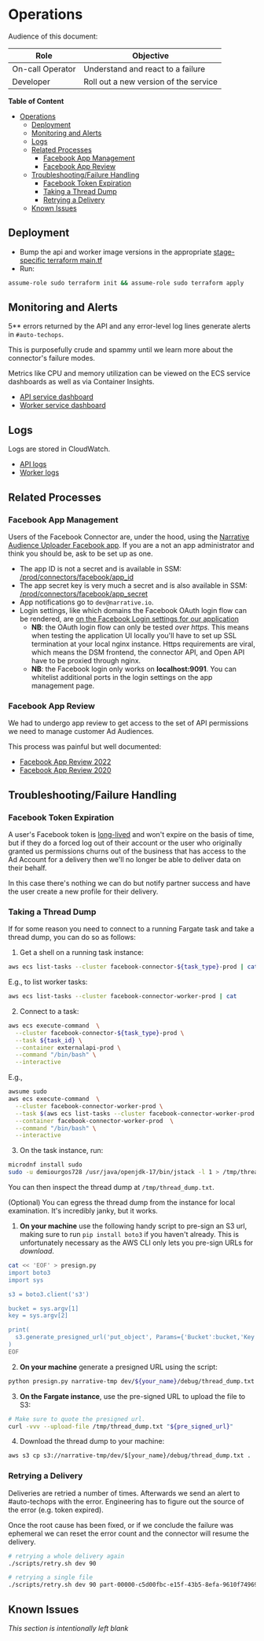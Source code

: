 # Operations

Audience of this document:

| Role             | Objective                             |
|------------------|---------------------------------------|
| On-call Operator | Understand and react to a failure     |
| Developer        | Roll out a new version of the service |

**Table of Content**

<!-- TOC -->

* [Operations](#operations)
    * [Deployment](#deployment)
    * [Monitoring and Alerts](#monitoring-and-alerts)
    * [Logs](#logs)
    * [Related Processes](#related-processes)
        * [Facebook App Management](#facebook-app-management)
        * [Facebook App Review](#facebook-app-review)
    * [Troubleshooting/Failure Handling](#troubleshootingfailure-handling)
        * [Facebook Token Expiration](#facebook-token-expiration)
        * [Taking a Thread Dump](#taking-a-thread-dump)
        * [Retrying a Delivery](#retrying-a-delivery)
    * [Known Issues](#known-issues)

<!-- TOC -->

## Deployment

- Bump the api and worker image versions in the appropriate [stage-specific terraform main.tf](./infra/prod/main.tf)
- Run:

```bash
assume-role sudo terraform init && assume-role sudo terraform apply
```

## Monitoring and Alerts

5** errors returned by the API and any error-level log lines generate alerts in `#auto-techops`.

This is purposefully crude and spammy until we learn more about the connector's failure modes.

Metrics like CPU and memory utilization can be viewed on the ECS service dashboards as well as via Container Insights.

- [API service dashboard](https://us-east-1.console.aws.amazon.com/ecs/v2/clusters/facebook-connector-api-prod/services/facebook-connector-api-service-prod/health?region=us-east-1)
- [Worker service dashboard](https://us-east-1.console.aws.amazon.com/ecs/v2/clusters/facebook-connector-worker-prod/services/facebook-connector-worker-service-prod/health?region=us-east-1)

## Logs

Logs are stored in CloudWatch.

- [API logs](https://us-east-1.console.aws.amazon.com/cloudwatch/home?region=us-east-1#logsV2:logs-insights$3FqueryDetail$3D$257E$2528end$257E0$257Estart$257E-3600$257EtimeType$257E$2527RELATIVE$257Eunit$257E$2527seconds$257EeditorString$257E$2527fields*20*40timestamp*2c*20*40message*0a*7c*20sort*20*40timestamp*20desc*0a*7c*20limit*20200$257EisLiveTail$257Efalse$257EqueryId$257E$2527de2ca053-551e-4b02-bc66-47960951b095$257Esource$257E$2528$257E$2527facebook-connector-api-fargate_task_log_group-prod$2529$2529)
- [Worker logs](https://us-east-1.console.aws.amazon.com/cloudwatch/home?region=us-east-1#logsV2:logs-insights$3FqueryDetail$3D$257E$2528end$257E0$257Estart$257E-3600$257EtimeType$257E$2527RELATIVE$257Eunit$257E$2527seconds$257EeditorString$257E$2527fields*20*40timestamp*2c*20*40message*0a*7c*20sort*20*40timestamp*20desc*0a*7c*20limit*20200$257EisLiveTail$257Efalse$257EqueryId$257E$2527de2ca053-551e-4b02-bc66-47960951b095$257Esource$257E$2528$257E$2527facebook-connector-worker-fargate_task_log_group-prod$2529$2529)

## Related Processes

### Facebook App Management

Users of the Facebook Connector are, under the hood, using
the [Narrative Audience Uploader Facebook app](https://developers.facebook.com/apps/554425321962851/dashboard/?business_id=465873190594197).
If you are a not an app administrator and think you should be, ask to be set up as one.

- The app ID is not a secret and is available in
  SSM: [/prod/connectors/facebook/app_id](https://us-east-1.console.aws.amazon.com/systems-manager/parameters/prod/connectors/facebook/app_id/description?region=us-east-1&tab=Table#list_parameter_filters=Name:Contains:facebook)
- The app secret key is very much a secret and is also available in
  SSM: [/prod/connectors/facebook/app_secret](https://us-east-1.console.aws.amazon.com/systems-manager/parameters/prod/connectors/facebook/app_secret/description?region=us-east-1&tab=Table#list_parameter_filters=Name:Contains:facebook)
- App notifications go to `dev@narrative.io`.
- Login settings, like which domains the Facebook OAuth login flow can be rendered, are
  [on the Facebook Login settings for our application](https://developers.facebook.com/apps/554425321962851/fb-login/settings/?business_id=465873190594197)
    - **NB**: the OAuth login flow can only be tested _over https_. This means when testing the application UI locally
      you'll have to set up SSL termination at your local nginx instance. Https requirements are viral, which means
      the DSM frontend, the connector API, and Open API have to be proxied through nginx.
    - **NB**: the Facebook login only works on **localhost:9091**. You can whitelist additional ports in the login
      settings on the app management page.

### Facebook App Review

We had to undergo app review to get access to the set of API permissions we need to manage customer Ad Audiences.

This process was painful but well documented:

- [Facebook App Review 2022](https://www.notion.so/narrativeio/Facebook-App-Review-2022-a5a709155b4945eb8d67d6840973dcbd)
- [Facebook App Review 2020](https://www.notion.so/narrativeio/Facebook-App-Review-337134acfe0646389d3ff59ec137b66f)

## Troubleshooting/Failure Handling

### Facebook Token Expiration

A user's Facebook token
is [long-lived](https://developers.facebook.com/docs/facebook-login/guides/access-tokens/get-long-lived)
and won't expire on the basis of time, but if they do a forced log out of their account or the user who originally
granted us permissions churns out of the business that has access to the Ad Account for a delivery then we'll no longer
be able to deliver data on their behalf.

In this case there's nothing we can do but notify partner success and have the user create a new profile for their
delivery.

### Taking a Thread Dump

If for some reason you need to connect to a running Fargate task and take a thread dump, you can do so as follows:

1. Get a shell on a running task instance:

```bash
aws ecs list-tasks --cluster facebook-connector-${task_type}-prod | cat
```

E.g., to list worker tasks:

```bash
aws ecs list-tasks --cluster facebook-connector-worker-prod | cat
```

2. Connect to a task:

```bash
aws ecs execute-command  \
  --cluster facebook-connector-${task_type}-prod \
  --task ${task_id} \
  --container externalapi-prod \
  --command "/bin/bash" \
  --interactive
```

E.g.,

```bash
awsume sudo
aws ecs execute-command  \
  --cluster facebook-connector-worker-prod \
  --task $(aws ecs list-tasks --cluster facebook-connector-worker-prod | jq -r '.taskArns[0]' | awk -F/ '{print $NF}') \
  --container facebook-connector-worker-prod  \
  --command "/bin/bash" \
  --interactive
```

3. On the task instance, run:

```bash
microdnf install sudo
sudo -u demiourgos728 /usr/java/openjdk-17/bin/jstack -l 1 > /tmp/thread_dump.txt
```

You can then inspect the thread dump at `/tmp/thread_dump.txt`.

(Optional) You can egress the thread dump from the instance for local examination. It's incredibly janky, but it works.

1. **On your machine** use the following handy script to pre-sign an S3 url, making sure to run `pip install boto3` if
   you haven't already. This is unfortunately necessary as the AWS CLI only lets you pre-sign URLs for _download_.

```bash
cat << 'EOF' > presign.py
import boto3
import sys

s3 = boto3.client('s3')

bucket = sys.argv[1]
key = sys.argv[2]

print(
  s3.generate_presigned_url('put_object', Params={'Bucket':bucket,'Key':key}, ExpiresIn=3600, HttpMethod='PUT')
)
EOF
```

2. **On your machine** generate a presigned URL using the script:

```bash
python presign.py narrative-tmp dev/${your_name}/debug/thread_dump.txt
```

3. **On the Fargate instance**, use the pre-signed URL to upload the file to S3:

```bash
# Make sure to quote the presigned url.
curl -vvv --upload-file /tmp/thread_dump.txt "${pre_signed_url}"
```

4. Download the thread dump to your machine:

```bash
aws s3 cp s3://narrative-tmp/dev/$[your_name}/debug/thread_dump.txt .
```

### Retrying a Delivery

Deliveries are retried a number of times. Afterwards we send an alert to #auto-techops with the error.
Engineering has to figure out the source of the error (e.g. token expired).

Once the root cause has been fixed, or if we conclude the failure was ephemeral we can reset the error count and the
connector will resume the delivery.

```bash
# retrying a whole delivery again
./scripts/retry.sh dev 90 

# retrying a single file
./scripts/retry.sh dev 90 part-00000-c5d00fbc-e15f-43b5-8efa-9610f749696a-c000.json
```

## Known Issues

_This section is intentionally left blank_
